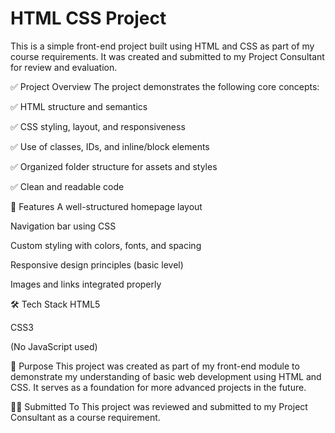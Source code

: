 # HTML CSS Project
This is a simple front-end project built using HTML and CSS as part of my course requirements. It was created and submitted to my Project Consultant for review and evaluation.

✅ Project Overview
The project demonstrates the following core concepts:

✅ HTML structure and semantics

✅ CSS styling, layout, and responsiveness

✅ Use of classes, IDs, and inline/block elements

✅ Organized folder structure for assets and styles

✅ Clean and readable code

📁 Features
A well-structured homepage layout

Navigation bar using CSS

Custom styling with colors, fonts, and spacing

Responsive design principles (basic level)

Images and links integrated properly

🛠️ Tech Stack
HTML5

CSS3

(No JavaScript used)

🎯 Purpose
This project was created as part of my front-end module to demonstrate my understanding of basic web development using HTML and CSS. It serves as a foundation for more advanced projects in the future.

👨‍🏫 Submitted To
This project was reviewed and submitted to my Project Consultant as a course requirement.
